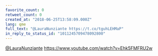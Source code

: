 ```yaml
---
favorite_count: 0
retweet_count: 0
created_at: "2018-06-25T13:58:09.000Z"
lang: qme
full_text: "@LauraNunziante https://t.co/tguhLEHMaP"
in_reply_to_status_id: "1011245709478092800"
---
```


[@LauraNunziante](https://twitter.com/LauraNunziante)
<https://www.youtube.com/watch?v=Ehk5FMFRU2w>

